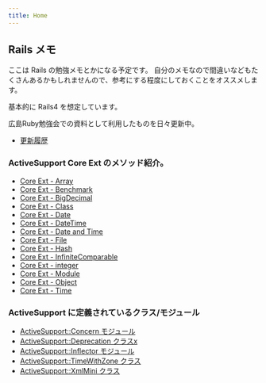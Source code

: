 ```yaml
---
title: Home
---
```


Rails メモ
--------------------------------------------------------------------------------

ここは Rails の勉強メモとかになる予定です。
自分のメモなので間違いなどもたくさんあるかもしれませんので、参考にする程度にしておくことをオススメします。

基本的に Rails4 を想定しています。

広島Ruby勉強会での資料として利用したものを日々更新中。

* [更新履歴](https://github.com/eiel/railsdoc.eiel.info/commits/master)

### ActiveSupport Core Ext のメソッド紹介。

* [Core Ext - Array](/active_support/core_ext/array)
* [Core Ext - Benchmark](/active_support/core_ext/benchmark)
* [Core Ext - BigDecimal](/active_support/core_ext/big_decimal)
* [Core Ext - Class](/active_support/core_ext/class)
* [Core Ext - Date](/active_support/core_ext/date)
* [Core Ext - DateTime](/active_support/core_ext/date_time)
* [Core Ext - Date and Time](/active_support/core_ext/date_and_time)
* [Core Ext - File](/active_support/core_ext/file)
* [Core Ext - Hash](/active_support/core_ext/hash)
* [Core Ext - InfiniteComparable](/active_support/core_ext/infinite_comparable)
* [Core Ext - integer](/active_support/core_ext/integer)
* [Core Ext - Module](/active_support/core_ext/module)
* [Core Ext - Object](/active_support/core_ext/object)
* [Core Ext - Time](/active_support/core_ext/time)

### ActiveSupport に定義されているクラス/モジュール

* [ActiveSupport::Concern モジュール](/active_support/concern)
* [ActiveSupport::Deprecation クラスx](/active_support/deprecation)
* [ActiveSupport::Inflector モジュール](/active_support/inflector)
* [ActiveSupport::TimeWithZone クラス](/active_support/time_with_zone)
* [ActiveSupport::XmlMini クラス](/active_support/xml_mini)
